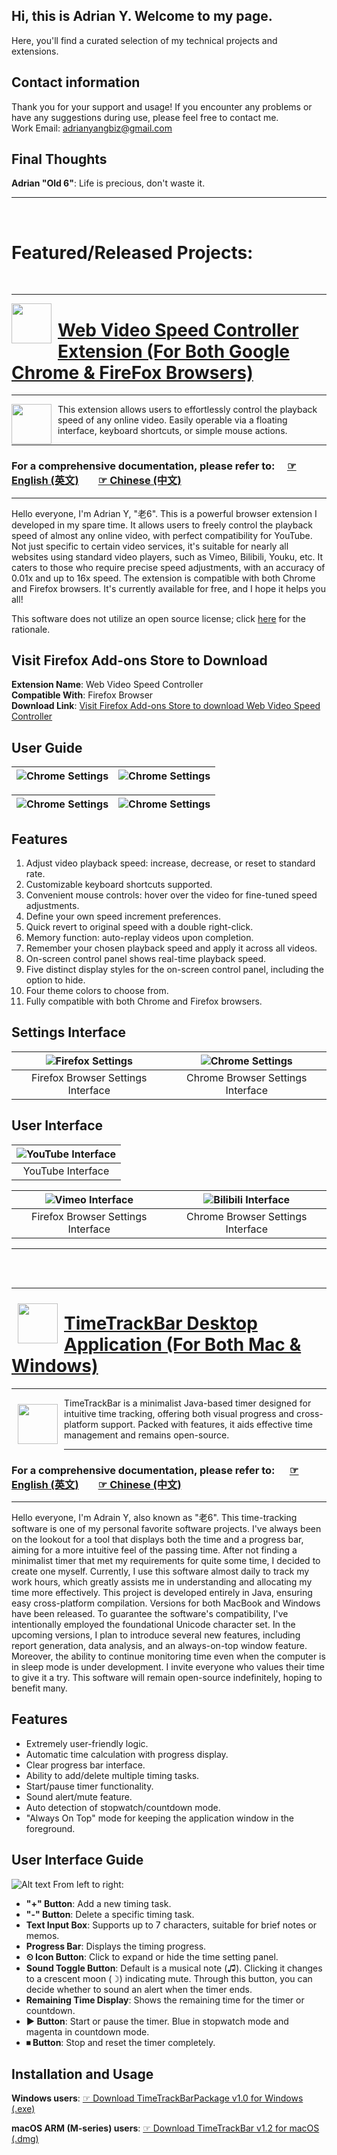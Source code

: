 ## Hi, this is Adrian Y. Welcome to my page. 

Here, you'll find a curated selection of my technical projects and extensions.

## Contact information 

Thank you for your support and usage! If you encounter any problems or have any suggestions during use, please feel free to contact me.  
Work Email: adrianyangbiz@gmail.com

## Final Thoughts 

**Adrian "Old 6"**: Life is precious, don't waste it.

---
<br>

# Featured/Released Projects:

<br>

<!-- Web Video Speed Controller Extension -->

---

<img src="pics/vsc/icon5k.png" width="64" align="left" style="margin-right: 10px; vertical-align: middle;">

# [Web Video Speed Controller Extension (For Both Google Chrome & FireFox Browsers)](https://github.com/aynorway/web-video-speed-controller)

---

<img src="pics/vsc/icon5k.png" width="64" align="left" style="margin-right: 10px; vertical-align: middle;"> This extension allows users to effortlessly control the playback speed of any online video. Easily operable via a floating interface, keyboard shortcuts, or simple mouse actions.

---

### For a comprehensive documentation, please refer to: &nbsp;&nbsp;&nbsp;&nbsp;[☞ English (英文)](https://github.com/aynorway/ay-youtube-speed-controller/blob/master/README.md)&nbsp;&nbsp;&nbsp;&nbsp;&nbsp;&nbsp;&nbsp;&nbsp;[☞ Chinese (中文)](https://github.com/aynorway/ay-youtube-speed-controller/blob/master/README_cn.md)

--- 

Hello everyone, I'm Adrian Y, "老6". This is a powerful browser extension I developed in my spare time. It allows users to freely control the playback speed of almost any online video, with perfect compatibility for YouTube. Not just specific to certain video services, it's suitable for nearly all websites using standard video players, such as Vimeo, Bilibili, Youku, etc. It caters to those who require precise speed adjustments, with an accuracy of 0.01x and up to 16x speed. The extension is compatible with both Chrome and Firefox browsers. It's currently available for free, and I hope it helps you all!

This software does not utilize an open source license; click [here](JS_File_Disclosure_Explanation.md) for the rationale.

## Visit Firefox Add-ons Store to Download 

**Extension Name**: Web Video Speed Controller  
**Compatible With**: Firefox Browser  
**Download Link**: [Visit Firefox Add-ons Store to download Web Video Speed Controller](https://addons.mozilla.org/en-CA/firefox/addon/web-video-speed-controller/)

## User Guide

| ![Chrome Settings](pics/vsc/1.png) | ![Chrome Settings](pics/vsc/2.png) |
|:--:|:--:| 

| ![Chrome Settings](pics/vsc/3.png) | ![Chrome Settings](pics/vsc/4.png) |
|:--:|:--:| 

## Features

1. Adjust video playback speed: increase, decrease, or reset to standard rate.
2. Customizable keyboard shortcuts supported.
3. Convenient mouse controls: hover over the video for fine-tuned speed adjustments.
4. Define your own speed increment preferences.
5. Quick revert to original speed with a double right-click.
6. Memory function: auto-replay videos upon completion.
7. Remember your chosen playback speed and apply it across all videos.
8. On-screen control panel shows real-time playback speed.
9. Five distinct display styles for the on-screen control panel, including the option to hide.
10. Four theme colors to choose from.
11. Fully compatible with both Chrome and Firefox browsers.

## Settings Interface 

| ![Firefox Settings](pics/vsc/IconIndicator-Firefox.png) | ![Chrome Settings](pics/vsc/IconIndicator-Chrome.png) |
|:--:|:--:| 
| Firefox Browser Settings Interface | Chrome Browser Settings Interface |

## User Interface 

| ![YouTube Interface](pics/vsc/Demo-youtube.png) |
|:--:| 
| YouTube Interface |

| ![Vimeo Interface](pics/vsc/Demo-vimeo.png) | ![Bilibili Interface](pics/vsc/Demo-bilibili.png) |
|:--:|:--:| 
| Firefox Browser Settings Interface | Chrome Browser Settings Interface |

---
<br>
<br>

<!-- timetrackbar -->

---

<img src="pics/ttb/ttb17.png" width="64" align="left" style="margin: 10px; vertical-align: middle;"> 

# [TimeTrackBar Desktop Application (For Both Mac & Windows)](https://github.com/aynorway/ay-timetrackbar-java/tree/master)

---
<img src="pics/ttb/ttb17.png" width="64" align="left" style="margin: 10px; vertical-align: middle;"> TimeTrackBar is a minimalist Java-based timer designed for intuitive time tracking, offering both visual progress and cross-platform support. Packed with features, it aids effective time management and remains open-source.

--- 

### For a comprehensive documentation, please refer to: &nbsp;&nbsp;&nbsp;&nbsp; [☞ English (英文)](https://github.com/aynorway/timetrackbar/blob/master/README.md)&nbsp;&nbsp;&nbsp;&nbsp;&nbsp;&nbsp;&nbsp;&nbsp;[☞ Chinese (中文)](https://github.com/aynorway/timetrackbar/blob/master/README_cn.md)

---

Hello everyone, I'm Adrain Y, also known as "老6". This time-tracking software is one of my personal favorite software projects. I've always been on the lookout for a tool that displays both the time and a progress bar, aiming for a more intuitive feel of the passing time. After not finding a minimalist timer that met my requirements for quite some time, I decided to create one myself. Currently, I use this software almost daily to track my work hours, which greatly assists me in understanding and allocating my time more effectively. This project is developed entirely in Java, ensuring easy cross-platform compilation. Versions for both MacBook and Windows have been released. To guarantee the software's compatibility, I've intentionally employed the foundational Unicode character set. In the upcoming versions, I plan to introduce several new features, including report generation, data analysis, and an always-on-top window feature. Moreover, the ability to continue monitoring time even when the computer is in sleep mode is under development. I invite everyone who values their time to give it a try. This software will remain open-source indefinitely, hoping to benefit many.

## Features

- Extremely user-friendly logic.
- Automatic time calculation with progress display.
- Clear progress bar interface.
- Ability to add/delete multiple timing tasks.
- Start/pause timer functionality.
- Sound alert/mute feature.
- Auto detection of stopwatch/countdown mode.
- "Always On Top" mode for keeping the application window in the foreground.

## User Interface Guide

![Alt text](pics/ttb/Interface.png)
From left to right:

- **"+" Button**: Add a new timing task.
- **"-" Button**: Delete a specific timing task.
- **Text Input Box**: Supports up to 7 characters, suitable for brief notes or memos.
- **Progress Bar**: Displays the timing progress.
- **⏲ Icon Button**: Click to expand or hide the time setting panel.
- **Sound Toggle Button**: Default is a musical note (♫). Clicking it changes to a crescent moon (☽) indicating mute. Through this button, you can decide whether to sound an alert when the timer ends.
- **Remaining Time Display**: Shows the remaining time for the timer or countdown.
- **▶ Button**: Start or pause the timer. Blue in stopwatch mode and magenta in countdown mode.
- **⏹ Button**: Stop and reset the timer completely.

## Installation and Usage

**Windows users**: [☞ Download TimeTrackBarPackage v1.0 for Windows (.exe)](https://github.com/aynorway/timetrackbar/releases/download/v1.0/TimeTrackBarPackage.exe) 

**macOS ARM (M-series) users**: [☞ Download TimeTrackBar v1.2 for macOS (.dmg)](https://github.com/aynorway/ay-timetrackbar-java/releases/download/v1.2/TimeTrackBar-1.2.dmg)

<br>
<br>
